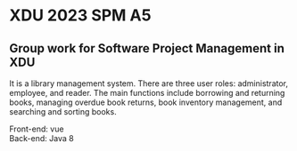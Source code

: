 # XDU 2023 SPM A5

## Group work for Software Project Management in XDU

It is a library management system. There are three user roles: administrator, employee, and reader. The main functions include borrowing and returning books, managing overdue book returns, book inventory management, and searching and sorting books.  
  
Front-end: vue  
Back-end: Java 8
